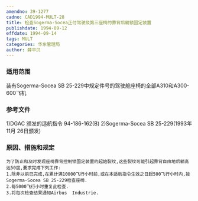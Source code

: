 ```yaml
---
amendno: 39-1277
cadno: CAD1994-MULT-28
title: 检查Sogerma-Socea正付驾驶及第三座椅的靠背后躺锁固定装置
publishdate: 1994-09-12
effdate: 1994-09-14
tags: MULT
categories: 华东管理局
author: 薛平贝
---
```


### 适用范围 
装有Sogerma-Socea SB 25-229中规定件号的驾驶舱座椅的全部A310和A300-600飞机

<!--more-->
### 参考文件
1)DGAC 颁发的适航指令 94-186-162(B) 
    2)Sogerma-Socea  SB 25-229(1993年 11月 26日颁发) 

### 原因、措施和规定 
    为了防止和及时发现座椅靠背控制锁固定装置的起始裂纹,这些裂纹可能引起靠背自由地后躺高达50度,要求完成下列工作: 
    1.除非以前已完成,在累计满10000飞行小时前,或在本适航指令生效之日起500飞行小时内,按Sogerma-Socea SB 25-229检查座椅. 
    2.每5000飞行小时重复此检查. 
    3.将每次检查结果通知Airbus  Industrie.

